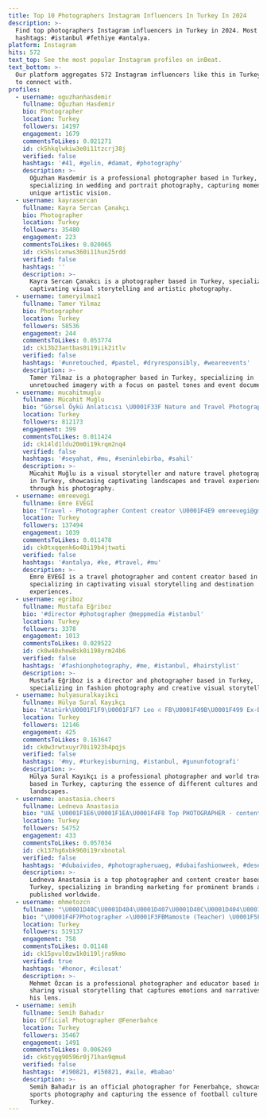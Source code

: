 ```yaml
---
title: Top 10 Photographers Instagram Influencers In Turkey In 2024
description: >-
  Find top photographers Instagram influencers in Turkey in 2024. Most popular
  hashtags: #istanbul #fethiye #antalya.
platform: Instagram
hits: 572
text_top: See the most popular Instagram profiles on inBeat.
text_bottom: >-
  Our platform aggregates 572 Instagram influencers like this in Turkey for you
  to connect with.
profiles:
  - username: oguzhanhasdemir
    fullname: Oğuzhan Hasdemir
    bio: Photographer
    location: Turkey
    followers: 14197
    engagement: 1679
    commentsToLikes: 0.021271
    id: ck5hkqlwkiw3e0i11tzcrj38j
    verified: false
    hashtags: '#41, #gelin, #damat, #photography'
    description: >-
      Oğuzhan Hasdemir is a professional photographer based in Turkey,
      specializing in wedding and portrait photography, capturing moments with a
      unique artistic vision.
  - username: kayrasercan
    fullname: Kayra Sercan Çanakçı
    bio: Photographer
    location: Turkey
    followers: 35480
    engagement: 223
    commentsToLikes: 0.020065
    id: ck5hslcxnws360i11hun25rdd
    verified: false
    hashtags: ''
    description: >-
      Kayra Sercan Çanakcı is a photographer based in Turkey, specializing in
      captivating visual storytelling and artistic photography.
  - username: tameryilmaz1
    fullname: Tamer Yilmaz
    bio: Photographer
    location: Turkey
    followers: 58536
    engagement: 244
    commentsToLikes: 0.053774
    id: ck13b23antbas0i19iik2itlv
    verified: false
    hashtags: '#unretouched, #pastel, #dryresponsibly, #weareevents'
    description: >-
      Tamer Yilmaz is a photographer based in Turkey, specializing in
      unretouched imagery with a focus on pastel tones and event documentation.
  - username: mucahitmuglu
    fullname: Mücahit Muğlu
    bio: "Görsel Öykü Anlatıcısı \U0001F33F Nature and Travel Photographer \U0001F463 mucahitmuglu@gmail.com \U0001F4EC"
    location: Turkey
    followers: 812173
    engagement: 399
    commentsToLikes: 0.011424
    id: ck14ld1ldu20m0i19krqm2nq4
    verified: false
    hashtags: '#seyahat, #mu, #seninlebirba, #sahil'
    description: >-
      Mücahit Muğlu is a visual storyteller and nature travel photographer based
      in Turkey, showcasing captivating landscapes and travel experiences
      through his photography.
  - username: emreevegi
    fullname: Emre EVEGİ
    bio: "Travel - Photographer Content creator \U0001F4E9 emreevegi@gmail.com"
    location: Turkey
    followers: 137494
    engagement: 1039
    commentsToLikes: 0.011478
    id: ck0txqqenk6o40i19b4jtwati
    verified: false
    hashtags: '#antalya, #ke, #travel, #mu'
    description: >-
      Emre EVEGİ is a travel photographer and content creator based in Turkey,
      specializing in captivating visual storytelling and destination
      experiences.
  - username: egriboz
    fullname: Mustafa Eğriboz
    bio: '#director #photographer @meppmedia #istanbul'
    location: Turkey
    followers: 3378
    engagement: 1013
    commentsToLikes: 0.029522
    id: ck0w40xhew8sk0i198yrm24b6
    verified: false
    hashtags: '#fashionphotography, #me, #istanbul, #hairstylist'
    description: >-
      Mustafa Eğriboz is a director and photographer based in Turkey,
      specializing in fashion photography and creative visual storytelling.
  - username: hulyasuralkayikci
    fullname: Hülya Sural Kayıkçı
    bio: "Atatürk\U0001F1F9\U0001F1F7 Leo ♌️ FB\U0001F49B\U0001F499 Ex-Banker\U0001F4B0 WorldTraveller\U0001F30E✈️ Photographer\U0001F4F8 #hulyasuralkayikci"
    location: Turkey
    followers: 12146
    engagement: 425
    commentsToLikes: 0.163647
    id: ck0w3rwtxuyr70i1923h4pqjs
    verified: false
    hashtags: '#my, #turkeyisburning, #istanbul, #gununfotografi'
    description: >-
      Hülya Sural Kayıkçı is a professional photographer and world traveler
      based in Turkey, capturing the essence of different cultures and
      landscapes.
  - username: anastasia.cheers
    fullname: Ledneva Anastasia
    bio: "UAE \U0001F1E6\U0001F1EA\U0001F4F8 Top PHOTOGRAPHER · content creator for BRAVE brands · · branding marketing CONSULTING · · published worldwide artist @anastasialednevaph"
    location: Turkey
    followers: 54752
    engagement: 433
    commentsToLikes: 0.057034
    id: ck137hg6xbk960i19rxbnotal
    verified: false
    hashtags: '#dubaivideo, #photographeruaeg, #dubaifashionweek, #desertdubai'
    description: >-
      Ledneva Anastasia is a top photographer and content creator based in
      Turkey, specializing in branding marketing for prominent brands and
      published worldwide.
  - username: mhmetozcn
    fullname: "\U0001D40C\U0001D404\U0001D407\U0001D40C\U0001D404\U0001D413 Ö\U0001D419\U0001D402\U0001D400\U0001D40D"
    bio: "\U0001F4F7Photographer ✍\U0001F3FBMamoste (Teacher) \U0001F5FDUmarım fotoğraflarım sizlerle konuşur,sizlere şarkılar söyler. İzinsiz görüntü alınması yasaktır❌"
    location: Turkey
    followers: 519137
    engagement: 758
    commentsToLikes: 0.01148
    id: ck15pvul0zw1k0i19ljra9kmo
    verified: true
    hashtags: '#honor, #cilosat'
    description: >-
      Mehmet Özcan is a professional photographer and educator based in Turkey,
      sharing visual storytelling that captures emotions and narratives through
      his lens.
  - username: semih
    fullname: Semih Bahadır
    bio: Official Photographer @Fenerbahce
    location: Turkey
    followers: 35467
    engagement: 1491
    commentsToLikes: 0.006269
    id: ck6tyqg90596r0j71han9qmu4
    verified: false
    hashtags: '#190821, #150821, #aile, #babao'
    description: >-
      Semih Bahadır is an official photographer for Fenerbahçe, showcasing
      sports photography and capturing the essence of football culture in
      Turkey.
---
```


